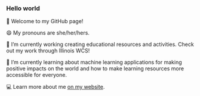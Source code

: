 ### Hello world 

👋 Welcome to my GitHub page!

😄 My pronouns are she/her/hers.

🔭 I’m currently working creating educational resources and activities. Check out my work through Illinois WCS!

🌱 I’m currently learning about machine learning applications for making positive impacts on the world and how to make learning resources more accessible for everyone.

💻 Learn more about me [on my website](https://melissachen2000.github.io). 
